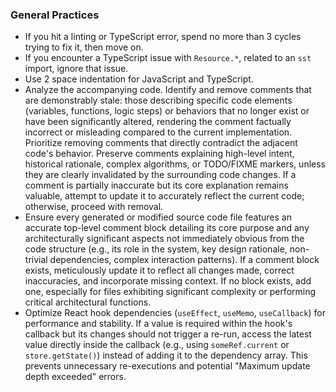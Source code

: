 ### General Practices
* If you hit a linting or TypeScript error, spend no more than 3 cycles trying to fix it, then move on.
* If you encounter a TypeScript issue with `Resource.*`, related to an `sst` import, ignore that issue.
* Use 2 space indentation for JavaScript and TypeScript.
* Analyze the accompanying code. Identify and remove comments that are demonstrably stale: those describing specific code elements (variables, functions, logic steps) or behaviors that no longer exist or have been significantly altered, rendering the comment factually incorrect or misleading compared to the current implementation. Prioritize removing comments that directly contradict the adjacent code's behavior. Preserve comments explaining high-level intent, historical rationale, complex algorithms, or TODO/FIXME markers, unless they are clearly invalidated by the surrounding code changes. If a comment is partially inaccurate but its core explanation remains valuable, attempt to update it to accurately reflect the current code; otherwise, proceed with removal.
* Ensure every generated or modified source code file features an accurate top-level comment block detailing its core purpose and any architecturally significant aspects not immediately obvious from the code structure (e.g., its role in the system, key design rationale, non-trivial dependencies, complex interaction patterns). If a comment block exists, meticulously update it to reflect all changes made, correct inaccuracies, and incorporate missing context. If no block exists, add one, especially for files exhibiting significant complexity or performing critical architectural functions.
* Optimize React hook dependencies (`useEffect`, `useMemo`, `useCallback`) for performance and stability. If a value is required within the hook's callback but its changes should not trigger a re-run, access the latest value directly inside the callback (e.g., using `someRef.current` or `store.getState()`) instead of adding it to the dependency array. This prevents unnecessary re-executions and potential "Maximum update depth exceeded" errors.
